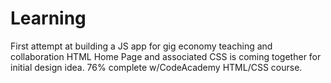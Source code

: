 # Learning
First attempt at building a JS app for gig economy teaching and collaboration
HTML Home Page and associated CSS is coming together for initial design idea. 76% complete w/CodeAcademy HTML/CSS course. 
